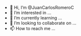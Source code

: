 - 👋 Hi, I’m @JuanCarlosRomeroC
- 👀 I’m interested in ...
- 🌱 I’m currently learning ...
- 💞️ I’m looking to collaborate on ...
- 📫 How to reach me ...

<!---
JuanCarlosRomeroC/JuanCarlosRomeroC is a ✨ special ✨ repository because its `README.md` (this file) appears on your GitHub profile.
You can click the Preview link to take a look at your changes.
--->
